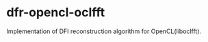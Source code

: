 dfr-opencl-oclfft
=================

Implementation of DFI reconstruction algorithm for OpenCL(liboclfft). 